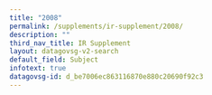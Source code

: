 ```yaml
---
title: "2008"
permalink: /supplements/ir-supplement/2008/
description: ""
third_nav_title: IR Supplement
layout: datagovsg-v2-search
default_field: Subject
infotext: true
datagovsg-id: d_be7006ec863116870e880c20690f92c3
---
```

